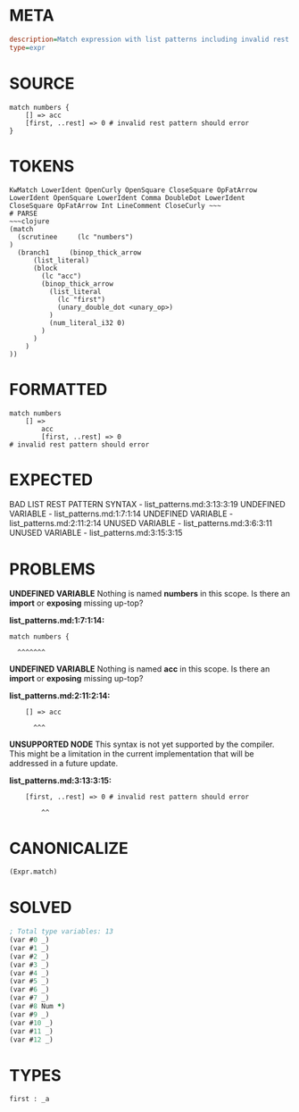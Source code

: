 # META
~~~ini
description=Match expression with list patterns including invalid rest pattern
type=expr
~~~
# SOURCE
~~~roc
match numbers {
    [] => acc
    [first, ..rest] => 0 # invalid rest pattern should error
}
~~~
# TOKENS
~~~text
KwMatch LowerIdent OpenCurly OpenSquare CloseSquare OpFatArrow LowerIdent OpenSquare LowerIdent Comma DoubleDot LowerIdent CloseSquare OpFatArrow Int LineComment CloseCurly ~~~
# PARSE
~~~clojure
(match
  (scrutinee     (lc "numbers")
)
  (branch1     (binop_thick_arrow
      (list_literal)
      (block
        (lc "acc")
        (binop_thick_arrow
          (list_literal
            (lc "first")
            (unary_double_dot <unary_op>)
          )
          (num_literal_i32 0)
        )
      )
    )
))
~~~
# FORMATTED
~~~roc
match numbers
	[] => 
		acc
		[first, ..rest] => 0
# invalid rest pattern should error
~~~
# EXPECTED
BAD LIST REST PATTERN SYNTAX - list_patterns.md:3:13:3:19
UNDEFINED VARIABLE - list_patterns.md:1:7:1:14
UNDEFINED VARIABLE - list_patterns.md:2:11:2:14
UNUSED VARIABLE - list_patterns.md:3:6:3:11
UNUSED VARIABLE - list_patterns.md:3:15:3:15
# PROBLEMS
**UNDEFINED VARIABLE**
Nothing is named **numbers** in this scope.
Is there an **import** or **exposing** missing up-top?

**list_patterns.md:1:7:1:14:**
```roc
match numbers {
```
      ^^^^^^^


**UNDEFINED VARIABLE**
Nothing is named **acc** in this scope.
Is there an **import** or **exposing** missing up-top?

**list_patterns.md:2:11:2:14:**
```roc
    [] => acc
```
          ^^^


**UNSUPPORTED NODE**
This syntax is not yet supported by the compiler.
This might be a limitation in the current implementation that will be addressed in a future update.

**list_patterns.md:3:13:3:15:**
```roc
    [first, ..rest] => 0 # invalid rest pattern should error
```
            ^^


# CANONICALIZE
~~~clojure
(Expr.match)
~~~
# SOLVED
~~~clojure
; Total type variables: 13
(var #0 _)
(var #1 _)
(var #2 _)
(var #3 _)
(var #4 _)
(var #5 _)
(var #6 _)
(var #7 _)
(var #8 Num *)
(var #9 _)
(var #10 _)
(var #11 _)
(var #12 _)
~~~
# TYPES
~~~roc
first : _a
~~~
